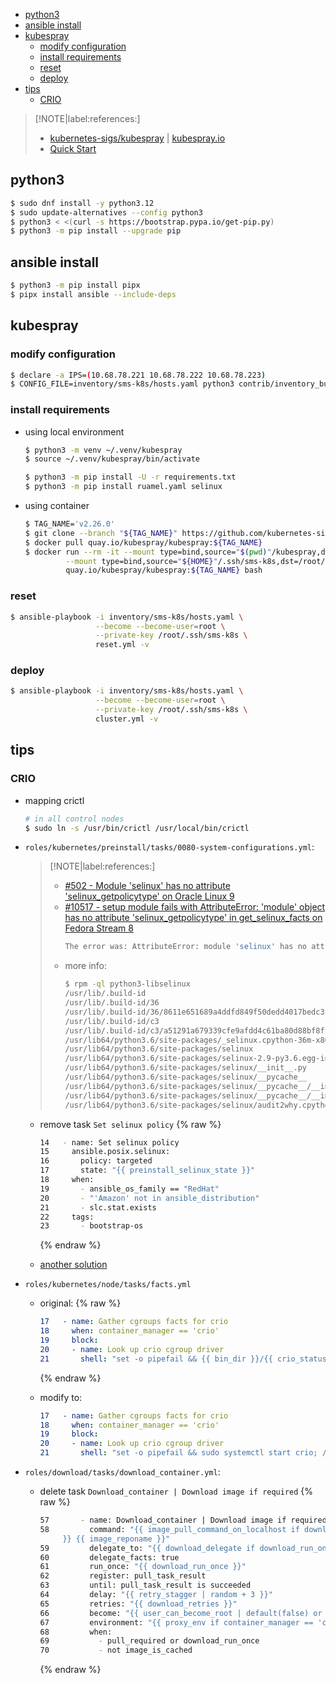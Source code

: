 <!-- START doctoc generated TOC please keep comment here to allow auto update -->
<!-- DON'T EDIT THIS SECTION, INSTEAD RE-RUN doctoc TO UPDATE -->

- [python3](#python3)
- [ansible install](#ansible-install)
- [kubespray](#kubespray)
  - [modify configuration](#modify-configuration)
  - [install requirements](#install-requirements)
  - [reset](#reset)
  - [deploy](#deploy)
- [tips](#tips)
  - [CRIO](#crio)

<!-- END doctoc generated TOC please keep comment here to allow auto update -->


> [!NOTE|label:references:]
> - [kubernetes-sigs/kubespray](https://github.com/kubernetes-sigs/kubespray) | [kubespray.io](https://kubespray.io/)
> - [Quick Start](https://kubespray.io/#/?id=quick-start)

## python3

```bash
$ sudo dnf install -y python3.12
$ sudo update-alternatives --config python3
$ python3 < <(curl -s https://bootstrap.pypa.io/get-pip.py)
$ python3 -m pip install --upgrade pip
```

## ansible install
```bash
$ python3 -m pip install pipx
$ pipx install ansible --include-deps
```

## kubespray

### modify configuration
```bash
$ declare -a IPS=(10.68.78.221 10.68.78.222 10.68.78.223)
$ CONFIG_FILE=inventory/sms-k8s/hosts.yaml python3 contrib/inventory_builder/inventory.py ${IPS[@]}
```

### install requirements
- using local environment
  ```bash
  $ python3 -m venv ~/.venv/kubespray
  $ source ~/.venv/kubespray/bin/activate

  $ python3 -m pip install -U -r requirements.txt
  $ python3 -m pip install ruamel.yaml selinux
  ```

- using container
  ```bash
  $ TAG_NAME='v2.26.0'
  $ git clone --branch "${TAG_NAME}" https://github.com/kubernetes-sigs/kubespray.git
  $ docker pull quay.io/kubespray/kubespray:${TAG_NAME}
  $ docker run --rm -it --mount type=bind,source="$(pwd)"/kubespray,dst=/kubespray \
           --mount type=bind,source="${HOME}"/.ssh/sms-k8s,dst=/root/.ssh/sms-k8s \
           quay.io/kubespray/kubespray:${TAG_NAME} bash
  ```

### reset
```bash
$ ansible-playbook -i inventory/sms-k8s/hosts.yaml \
                   --become --become-user=root \
                   --private-key /root/.ssh/sms-k8s \
                   reset.yml -v
```

### deploy
```bash
$ ansible-playbook -i inventory/sms-k8s/hosts.yaml \
                   --become --become-user=root \
                   --private-key /root/.ssh/sms-k8s \
                   cluster.yml -v
```

## tips
### CRIO
- mapping crictl
  ```bash
  # in all control nodes
  $ sudo ln -s /usr/bin/crictl /usr/local/bin/crictl
  ```

- `roles/kubernetes/preinstall/tasks/0080-system-configurations.yml`:

  > [!NOTE|label:references:]
  > - [#502 - Module 'selinux' has no attribute 'selinux_getpolicytype' on Oracle Linux 9](https://github.com/ansible-collections/ansible.posix/issues/502)
  > - [#10517 - setup module fails with AttributeError: 'module' object has no attribute 'selinux_getpolicytype' in get_selinux_facts on Fedora Stream 8](https://github.com/kubernetes-sigs/kubespray/issues/10517)
  >   ```bash
  >   The error was: AttributeError: module 'selinux' has no attribute 'selinux_getpolicytype'
  >   ```
  > - more info:
  >   ```bash
  >   $ rpm -ql python3-libselinux
  >   /usr/lib/.build-id
  >   /usr/lib/.build-id/36
  >   /usr/lib/.build-id/36/8611e651689a4ddfd849f50dedd4017bedc3fd
  >   /usr/lib/.build-id/c3
  >   /usr/lib/.build-id/c3/a51291a679339cfe9afdd4c61ba80d88bf8f1e
  >   /usr/lib64/python3.6/site-packages/_selinux.cpython-36m-x86_64-linux-gnu.so
  >   /usr/lib64/python3.6/site-packages/selinux
  >   /usr/lib64/python3.6/site-packages/selinux-2.9-py3.6.egg-info
  >   /usr/lib64/python3.6/site-packages/selinux/__init__.py
  >   /usr/lib64/python3.6/site-packages/selinux/__pycache__
  >   /usr/lib64/python3.6/site-packages/selinux/__pycache__/__init__.cpython-36.opt-1.pyc
  >   /usr/lib64/python3.6/site-packages/selinux/__pycache__/__init__.cpython-36.pyc
  >   /usr/lib64/python3.6/site-packages/selinux/audit2why.cpython-36m-x86_64-linux-gnu.so
  >   ```

  - remove task `Set selinux policy`
    {% raw %}
    ```bash
    14   - name: Set selinux policy
    15     ansible.posix.selinux:
    16       policy: targeted
    17       state: "{{ preinstall_selinux_state }}"
    18     when:
    19       - ansible_os_family == "RedHat"
    20       - "'Amazon' not in ansible_distribution"
    21       - slc.stat.exists
    22     tags:
    23       - bootstrap-os
    ```
    {% endraw %}

  -  [another solution](https://github.com/kubernetes-sigs/kubespray/issues/10517#issuecomment-2155869733)

- `roles/kubernetes/node/tasks/facts.yml`
  - original:
    {% raw %}
    ```yaml
    17   - name: Gather cgroups facts for crio
    18     when: container_manager == 'crio'
    19     block:
    20     - name: Look up crio cgroup driver
    21       shell: "set -o pipefail && {{ bin_dir }}/{{ crio_status_command }} info | grep 'cgroup driver' | awk -F': ' '{ print $2; }'"
    ```
    {% endraw %}

  - modify to:
    ```yaml
    17   - name: Gather cgroups facts for crio
    18     when: container_manager == 'crio'
    19     block:
    20     - name: Look up crio cgroup driver
    21       shell: "set -o pipefail && sudo systemctl start crio; /usr/bin/crio status info | grep 'cgroup driver' | awk -F': ' '{ print $2; }'"
    ```

- `roles/download/tasks/download_container.yml`:

  - delete task `Download_container | Download image if required`
    {% raw %}
    ```bash
    57       - name: Download_container | Download image if required
    58         command: "{{ image_pull_command_on_localhost if download_localhost else image_pull_command
         }} {{ image_reponame }}"
    59         delegate_to: "{{ download_delegate if download_run_once else inventory_hostname }}"
    60         delegate_facts: true
    61         run_once: "{{ download_run_once }}"
    62         register: pull_task_result
    63         until: pull_task_result is succeeded
    64         delay: "{{ retry_stagger | random + 3 }}"
    65         retries: "{{ download_retries }}"
    66         become: "{{ user_can_become_root | default(false) or not download_localhost }}"
    67         environment: "{{ proxy_env if container_manager == 'containerd' else omit }}"
    68         when:
    69           - pull_required or download_run_once
    70           - not image_is_cached
    ```
    {% endraw %}

